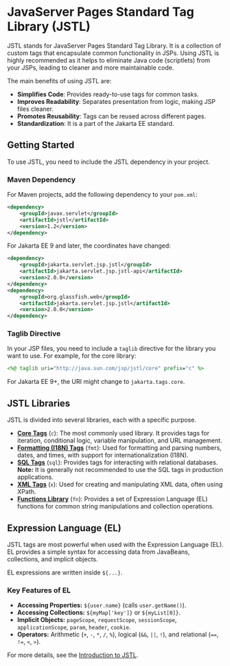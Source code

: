 # JavaServer Pages Standard Tag Library (JSTL)

JSTL stands for JavaServer Pages Standard Tag Library. It is a collection of custom tags that encapsulate common functionality in JSPs. Using JSTL is highly recommended as it helps to eliminate Java code (scriptlets) from your JSPs, leading to cleaner and more maintainable code.

The main benefits of using JSTL are:
- **Simplifies Code**: Provides ready-to-use tags for common tasks.
- **Improves Readability**: Separates presentation from logic, making JSP files cleaner.
- **Promotes Reusability**: Tags can be reused across different pages.
- **Standardization**: It is a part of the Jakarta EE standard.

## Getting Started

To use JSTL, you need to include the JSTL dependency in your project.

### Maven Dependency

For Maven projects, add the following dependency to your `pom.xml`:

```xml
<dependency>
    <groupId>javax.servlet</groupId>
    <artifactId>jstl</artifactId>
    <version>1.2</version>
</dependency>
```
For Jakarta EE 9 and later, the coordinates have changed:
```xml
<dependency>
    <groupId>jakarta.servlet.jsp.jstl</groupId>
    <artifactId>jakarta.servlet.jsp.jstl-api</artifactId>
    <version>2.0.0</version>
</dependency>
<dependency>
    <groupId>org.glassfish.web</groupId>
    <artifactId>jakarta.servlet.jsp.jstl</artifactId>
    <version>2.0.0</version>
</dependency>
```

### Taglib Directive

In your JSP files, you need to include a `taglib` directive for the library you want to use. For example, for the core library:

```jsp
<%@ taglib uri="http://java.sun.com/jsp/jstl/core" prefix="c" %>
```
For Jakarta EE 9+, the URI might change to `jakarta.tags.core`.

## JSTL Libraries

JSTL is divided into several libraries, each with a specific purpose.

*   **[Core Tags](Core-Tags.md)** (`c`): The most commonly used library. It provides tags for iteration, conditional logic, variable manipulation, and URL management.
*   **[Formatting (I18N) Tags](Formatting-Tags.md)** (`fmt`): Used for formatting and parsing numbers, dates, and times, with support for internationalization (I18N).
*   **[SQL Tags](SQL-Tags.md)** (`sql`): Provides tags for interacting with relational databases. **Note:** It is generally not recommended to use the SQL tags in production applications.
*   **[XML Tags](XML-Tags.md)** (`x`): Used for creating and manipulating XML data, often using XPath.
*   **[Functions Library](Functions-Tags.md)** (`fn`): Provides a set of Expression Language (EL) functions for common string manipulations and collection operations.

## Expression Language (EL)

JSTL tags are most powerful when used with the Expression Language (EL). EL provides a simple syntax for accessing data from JavaBeans, collections, and implicit objects.

EL expressions are written inside `${...}`.

### Key Features of EL

*   **Accessing Properties:** `${user.name}` (calls `user.getName()`).
*   **Accessing Collections:** `${myMap['key']}` or `${myList[0]}`.
*   **Implicit Objects:** `pageScope`, `requestScope`, `sessionScope`, `applicationScope`, `param`, `header`, `cookie`.
*   **Operators:** Arithmetic (`+`, `-`, `*`, `/`, `%`), logical (`&&`, `||`, `!`), and relational (`==`, `!=`, `<`, `>`).

For more details, see the [Introduction to JSTL](Introduction-to-JSTL.md).